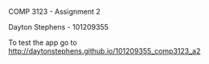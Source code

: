 COMP 3123 - Assignment 2

Dayton Stephens - 101209355

To test the app go to http://daytonstephens.github.io/101209355_comp3123_a2

